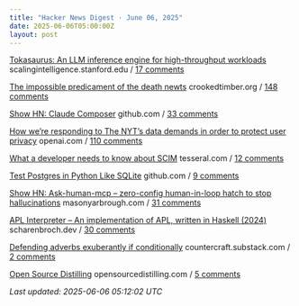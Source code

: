 ```yaml
---
title: "Hacker News Digest · June 06, 2025"
date: 2025-06-06T05:00:00Z
layout: post
---
```


[Tokasaurus: An LLM inference engine for high-throughput workloads](https://scalingintelligence.stanford.edu/blogs/tokasaurus/)  scalingintelligence.stanford.edu / [17 comments](https://news.ycombinator.com/item?id=44195961)

[The impossible predicament of the death newts](https://crookedtimber.org/2025/06/05/occasional-paper-the-impossible-predicament-of-the-death-newts/)  crookedtimber.org / [148 comments](https://news.ycombinator.com/item?id=44191620)

[Show HN: Claude Composer](https://github.com/possibilities/claude-composer)  github.com / [33 comments](https://news.ycombinator.com/item?id=44196417)

[How we’re responding to The NYT’s data demands in order to protect user privacy](https://openai.com/index/response-to-nyt-data-demands/)  openai.com / [110 comments](https://news.ycombinator.com/item?id=44196850)

[What a developer needs to know about SCIM](https://tesseral.com/blog/what-a-developer-needs-to-know-about-scim)  tesseral.com / [12 comments](https://news.ycombinator.com/item?id=44196393)

[Test Postgres in Python Like SQLite](https://github.com/wey-gu/py-pglite)  github.com / [9 comments](https://news.ycombinator.com/item?id=44196945)

[Show HN: Ask-human-mcp – zero-config human-in-loop hatch to stop hallucinations](https://masonyarbrough.com/blog/ask-human)  masonyarbrough.com / [31 comments](https://news.ycombinator.com/item?id=44196433)

[APL Interpreter – An implementation of APL, written in Haskell (2024)](https://scharenbroch.dev/projects/apl-interpreter/)  scharenbroch.dev / [30 comments](https://news.ycombinator.com/item?id=44195931)

[Defending adverbs exuberantly if conditionally](https://countercraft.substack.com/p/defending-adverbs-exuberantly-if)  countercraft.substack.com / [2 comments](https://news.ycombinator.com/item?id=44195354)

[Open Source Distilling](https://opensourcedistilling.com/)  opensourcedistilling.com / [5 comments](https://news.ycombinator.com/item?id=44197112)


_Last updated: 2025-06-06 05:12:02 UTC_
